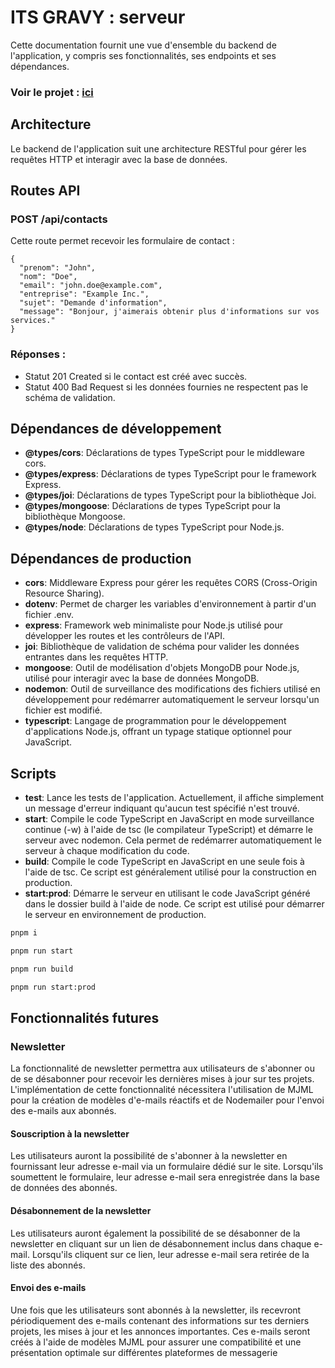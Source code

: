 # ITS GRAVY : serveur

Cette documentation fournit une vue d'ensemble du backend de l'application, y compris ses fonctionnalités, ses endpoints et ses dépendances.

### Voir le projet : [ici](https://itsgravy.onrender.com/)

## Architecture

Le backend de l'application suit une architecture RESTful pour gérer les requêtes HTTP et interagir avec la base de données.

## Routes API

### POST /api/contacts

Cette route permet recevoir les formulaire de contact :

```
{
  "prenom": "John",
  "nom": "Doe",
  "email": "john.doe@example.com",
  "entreprise": "Example Inc.",
  "sujet": "Demande d'information",
  "message": "Bonjour, j'aimerais obtenir plus d'informations sur vos services."
}
```

### Réponses :

- Statut 201 Created si le contact est créé avec succès.
- Statut 400 Bad Request si les données fournies ne respectent pas le schéma de validation.

## Dépendances de développement

- **@types/cors**: Déclarations de types TypeScript pour le middleware cors.
- **@types/express**: Déclarations de types TypeScript pour le framework Express.
- **@types/joi**: Déclarations de types TypeScript pour la bibliothèque Joi.
- **@types/mongoose**: Déclarations de types TypeScript pour la bibliothèque Mongoose.
- **@types/node**: Déclarations de types TypeScript pour Node.js.

## Dépendances de production

- **cors**: Middleware Express pour gérer les requêtes CORS (Cross-Origin Resource Sharing).
- **dotenv**: Permet de charger les variables d'environnement à partir d'un fichier .env.
- **express**: Framework web minimaliste pour Node.js utilisé pour développer les routes et les contrôleurs de l'API.
- **joi**: Bibliothèque de validation de schéma pour valider les données entrantes dans les requêtes HTTP.
- **mongoose**: Outil de modélisation d'objets MongoDB pour Node.js, utilisé pour interagir avec la base de données MongoDB.
- **nodemon**: Outil de surveillance des modifications des fichiers utilisé en développement pour redémarrer automatiquement le serveur lorsqu'un fichier est modifié.
- **typescript**: Langage de programmation pour le développement d'applications Node.js, offrant un typage statique optionnel pour JavaScript.

## Scripts

- **test**: Lance les tests de l'application. Actuellement, il affiche simplement un message d'erreur indiquant qu'aucun test spécifié n'est trouvé.
- **start**: Compile le code TypeScript en JavaScript en mode surveillance continue (-w) à l'aide de tsc (le compilateur TypeScript) et démarre le serveur avec nodemon. Cela permet de redémarrer automatiquement le serveur à chaque modification du code.
- **build**: Compile le code TypeScript en JavaScript en une seule fois à l'aide de tsc. Ce script est généralement utilisé pour la construction en production.
- **start:prod**: Démarre le serveur en utilisant le code JavaScript généré dans le dossier build à l'aide de node. Ce script est utilisé pour démarrer le serveur en environnement de production.

```bash
pnpm i
```

```bash
pnpm run start
```

```bash
pnpm run build
```

```bash
pnpm run start:prod
```

## Fonctionnalités futures

### Newsletter

La fonctionnalité de newsletter permettra aux utilisateurs de s'abonner ou de se désabonner pour recevoir les dernières mises à jour sur tes projets. L'implémentation de cette fonctionnalité nécessitera l'utilisation de MJML pour la création de modèles d'e-mails réactifs et de Nodemailer pour l'envoi des e-mails aux abonnés.

#### Souscription à la newsletter

Les utilisateurs auront la possibilité de s'abonner à la newsletter en fournissant leur adresse e-mail via un formulaire dédié sur le site. Lorsqu'ils soumettent le formulaire, leur adresse e-mail sera enregistrée dans la base de données des abonnés.

#### Désabonnement de la newsletter

Les utilisateurs auront également la possibilité de se désabonner de la newsletter en cliquant sur un lien de désabonnement inclus dans chaque e-mail. Lorsqu'ils cliquent sur ce lien, leur adresse e-mail sera retirée de la liste des abonnés.

#### Envoi des e-mails

Une fois que les utilisateurs sont abonnés à la newsletter, ils recevront périodiquement des e-mails contenant des informations sur tes derniers projets, les mises à jour et les annonces importantes. Ces e-mails seront créés à l'aide de modèles MJML pour assurer une compatibilité et une présentation optimale sur différentes plateformes de messagerie
